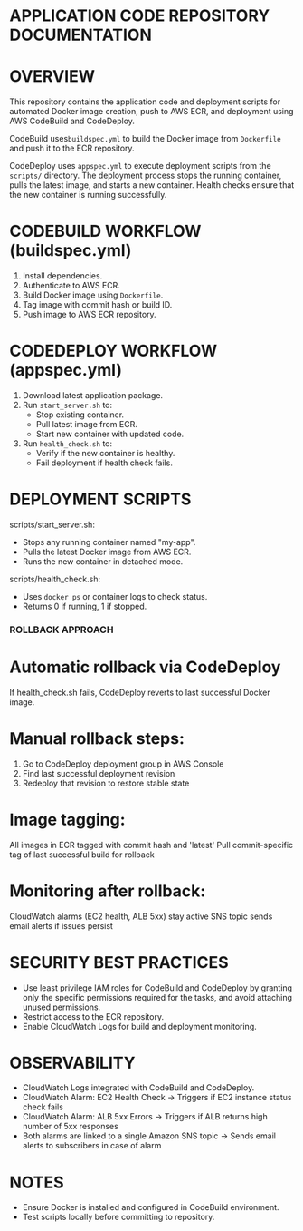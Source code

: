 
# APPLICATION CODE REPOSITORY DOCUMENTATION


# OVERVIEW

This repository contains the application code and deployment scripts 
for automated Docker image creation, push to AWS ECR, and deployment 
using AWS CodeBuild and CodeDeploy.

CodeBuild uses`buildspec.yml` to build the Docker image from `Dockerfile`
and push it to the ECR repository.

CodeDeploy uses `appspec.yml` to execute deployment scripts from the 
`scripts/` directory. The deployment process stops the running container, 
pulls the latest image, and starts a new container. Health checks ensure 
that the new container is running successfully.


# CODEBUILD WORKFLOW (buildspec.yml)

1. Install dependencies.
2. Authenticate to AWS ECR.
3. Build Docker image using `Dockerfile`.
4. Tag image with commit hash or build ID.
5. Push image to AWS ECR repository.

# CODEDEPLOY WORKFLOW (appspec.yml)

1. Download latest application package.
2. Run `start_server.sh` to:
   - Stop existing container.
   - Pull latest image from ECR.
   - Start new container with updated code.
3. Run `health_check.sh` to:
   - Verify if the new container is healthy.
   - Fail deployment if health check fails.

# DEPLOYMENT SCRIPTS

scripts/start_server.sh:
- Stops any running container named "my-app".
- Pulls the latest Docker image from AWS ECR.
- Runs the new container in detached mode.

scripts/health_check.sh:
- Uses `docker ps` or container logs to check status.
- Returns 0 if running, 1 if stopped.

### ROLLBACK APPROACH

# Automatic rollback via CodeDeploy
 If health_check.sh fails, CodeDeploy reverts to last successful Docker image.

# Manual rollback steps:
 1. Go to CodeDeploy deployment group in AWS Console
 2. Find last successful deployment revision
 3. Redeploy that revision to restore stable state

# Image tagging:
 All images in ECR tagged with commit hash and 'latest'
 Pull commit-specific tag of last successful build for rollback

# Monitoring after rollback:
 CloudWatch alarms (EC2 health, ALB 5xx) stay active
 SNS topic sends email alerts if issues persist

# SECURITY BEST PRACTICES
- Use least privilege IAM roles for CodeBuild and CodeDeploy by granting only the specific permissions required for the tasks, and avoid attaching unused permissions.
- Restrict access to the ECR repository.
- Enable CloudWatch Logs for build and deployment monitoring.

# OBSERVABILITY
- CloudWatch Logs integrated with CodeBuild and CodeDeploy.
- CloudWatch Alarm: EC2 Health Check
 -> Triggers if EC2 instance status check fails
- CloudWatch Alarm: ALB 5xx Errors
 -> Triggers if ALB returns high number of 5xx responses
- Both alarms are linked to a single Amazon SNS topic
 -> Sends email alerts to subscribers in case of alarm
  

# NOTES
- Ensure Docker is installed and configured in CodeBuild environment.
- Test scripts locally before committing to repository.

